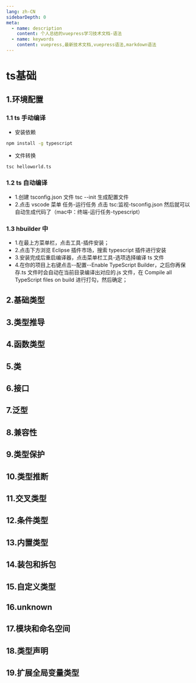 ```yaml
---
lang: zh-CN
sidebarDepth: 0
meta:
  - name: description
    content: 个人总结的vuepress学习技术文档-语法
  - name: keywords
    content: vuepress,最新技术文档,vuepress语法,markdown语法
---
```


# ts基础

## 1.环境配置

### 1.1 ts 手动编译

- 安装依赖

```sh
npm install -g typescript
```

- 文件转换

```sh
tsc helloworld.ts
```

### 1.2 ts 自动编译

- 1.创建 tsconfig.json 文件 tsc --init 生成配置文件
- 2.点击 vscode 菜单 任务-运行任务 点击 tsc:监视-tsconfig.json 然后就可以自动生成代码了（mac中：终端-运行任务-typescript）

### 1.3 hbuilder 中

- 1.在最上方菜单栏，点击工具-插件安装；
- 2.点击下方浏览 Eclipse 插件市场，搜索 typescript 插件进行安装
- 3.安装完成后重启编译器，点击菜单栏工具-选项选择编译 ts 文件
- 4.在你的项目上右键点击--配置--Enable TypeScript Builder，之后你再保存.ts 文件时会自动在当前目录编译出对应的.js 文件，在 Compile all TypeScript files on build 进行打勾，然后确定；

## 2.基础类型

## 3.类型推导

## 4.函数类型

## 5.类

## 6.接口

## 7.泛型

## 8.兼容性

## 9.类型保护

## 10.类型推断

## 11.交叉类型

## 12.条件类型

## 13.内置类型

## 14.装包和拆包

## 15.自定义类型

## 16.unknown

## 17.模块和命名空间

## 18.类型声明

## 19.扩展全局变量类型
